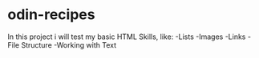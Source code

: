 # odin-recipes

In this project i will test my basic HTML Skills, like:
-Lists
-Images
-Links
-File Structure
-Working with Text

